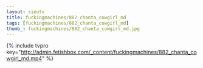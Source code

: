 ```yaml
--- 
layout: sieutv
title: fuckingmachines/882_chanta_cowgirl_md
tags: [fuckingmachines/882_chanta_cowgirl_md]
thumb_: fuckingmachines/882_chanta_cowgirl_md.jpg
---
```

{% include tvpro key="http://admin.fetishbox.com/_content/fuckingmachines/882_chanta_cowgirl_md.mp4" %} 
